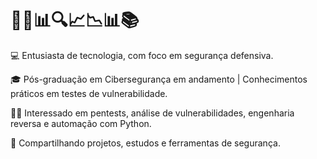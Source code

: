 <h1>👨‍💻📊🔍📈📉📊📚</h1>

💻 Entusiasta de tecnologia, com foco em segurança defensiva.

🎓 Pós-graduação em Cibersegurança em andamento | Conhecimentos práticos em testes de vulnerabilidade.

🕵️‍♂️ Interessado em pentests, análise de vulnerabilidades, engenharia reversa e automação com Python.

📂 Compartilhando projetos, estudos e ferramentas de segurança.

